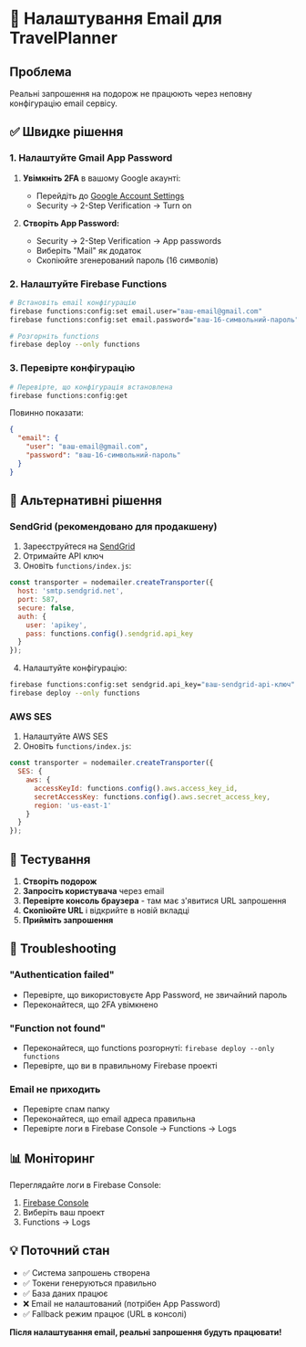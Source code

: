 # 🚨 Налаштування Email для TravelPlanner

## Проблема
Реальні запрошення на подорож не працюють через неповну конфігурацію email сервісу.

## ✅ Швидке рішення

### 1. Налаштуйте Gmail App Password

1. **Увімкніть 2FA** в вашому Google акаунті:
   - Перейдіть до [Google Account Settings](https://myaccount.google.com/)
   - Security → 2-Step Verification → Turn on

2. **Створіть App Password:**
   - Security → 2-Step Verification → App passwords
   - Виберіть "Mail" як додаток
   - Скопіюйте згенерований пароль (16 символів)

### 2. Налаштуйте Firebase Functions

```bash
# Встановіть email конфігурацію
firebase functions:config:set email.user="ваш-email@gmail.com"
firebase functions:config:set email.password="ваш-16-символьний-пароль"

# Розгорніть functions
firebase deploy --only functions
```

### 3. Перевірте конфігурацію

```bash
# Перевірте, що конфігурація встановлена
firebase functions:config:get
```

Повинно показати:
```json
{
  "email": {
    "user": "ваш-email@gmail.com",
    "password": "ваш-16-символьний-пароль"
  }
}
```

## 🔧 Альтернативні рішення

### SendGrid (рекомендовано для продакшену)

1. Зареєструйтеся на [SendGrid](https://sendgrid.com/)
2. Отримайте API ключ
3. Оновіть `functions/index.js`:

```javascript
const transporter = nodemailer.createTransporter({
  host: 'smtp.sendgrid.net',
  port: 587,
  secure: false,
  auth: {
    user: 'apikey',
    pass: functions.config().sendgrid.api_key
  }
});
```

4. Налаштуйте конфігурацію:
```bash
firebase functions:config:set sendgrid.api_key="ваш-sendgrid-api-ключ"
firebase deploy --only functions
```

### AWS SES

1. Налаштуйте AWS SES
2. Оновіть `functions/index.js`:

```javascript
const transporter = nodemailer.createTransporter({
  SES: {
    aws: {
      accessKeyId: functions.config().aws.access_key_id,
      secretAccessKey: functions.config().aws.secret_access_key,
      region: 'us-east-1'
    }
  }
});
```

## 🧪 Тестування

1. **Створіть подорож**
2. **Запросіть користувача** через email
3. **Перевірте консоль браузера** - там має з'явитися URL запрошення
4. **Скопіюйте URL** і відкрийте в новій вкладці
5. **Прийміть запрошення**

## 🚨 Troubleshooting

### "Authentication failed"
- Перевірте, що використовуєте App Password, не звичайний пароль
- Переконайтеся, що 2FA увімкнено

### "Function not found"
- Переконайтеся, що functions розгорнуті: `firebase deploy --only functions`
- Перевірте, що ви в правильному Firebase проекті

### Email не приходить
- Перевірте спам папку
- Переконайтеся, що email адреса правильна
- Перевірте логи в Firebase Console → Functions → Logs

## 📊 Моніторинг

Переглядайте логи в Firebase Console:
1. [Firebase Console](https://console.firebase.google.com/)
2. Виберіть ваш проект
3. Functions → Logs

## 💡 Поточний стан

- ✅ Система запрошень створена
- ✅ Токени генеруються правильно
- ✅ База даних працює
- ❌ Email не налаштований (потрібен App Password)
- ✅ Fallback режим працює (URL в консолі)

**Після налаштування email, реальні запрошення будуть працювати!**
